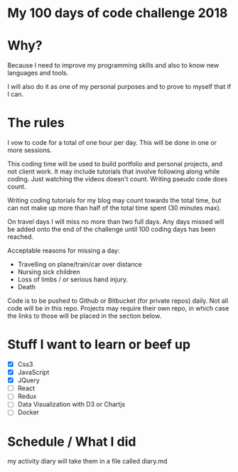 # My 100 days of code challenge 2018

# Why?
Because I need to improve my programming skills and also to know new languages and tools.

I will also do it as one of my personal purposes and to prove to myself that if I can.

# The rules
I vow to code for a total of one hour per day. This will be done in one or more sessions.

This coding time will be used to build portfolio and personal projects, and not client work. It may include tutorials that involve following along while coding. Just watching the videos doesn't count. Writing pseudo code does count.

Writing coding tutorials for my blog may count towards the total time, but can not make up more than half of the total time spent (30 minutes max).

On travel days I will miss no more than two full days. Any days missed will be added onto the end of the challenge until 100 coding days has been reached.

Acceptable reasons for missing a day:

* Travelling on plane/train/car over distance
* Nursing sick children
* Loss of limbs / or serious hand injury.
* Death

Code is to be pushed to Github or Bitbucket (for private repos) daily. Not all code will be in this repo. Projects may require their own repo, in which case the links to those will be placed in the section below.

# Stuff I want to learn or beef up

- [x] Css3
- [x] JavaScript
- [x] JQuery
- [ ] React
- [ ] Redux
- [ ] Data Visualization with D3 or Chartjs
- [ ] Docker

# Schedule / What I did
my activity diary will take them in a file called diary.md